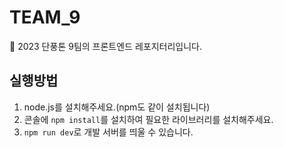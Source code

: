 # TEAM_9
🍁 2023 단풍톤 9팀의 프론트엔드 레포지터리입니다.

## 실행방법
1. node.js를 설치해주세요.(npm도 같이 설치됩니다)
2. 콘솔에 `npm install`를 설치하여 필요한 라이브러리를 설치해주세요.
3. `npm run dev`로 개발 서버를 띄울 수 있습니다.